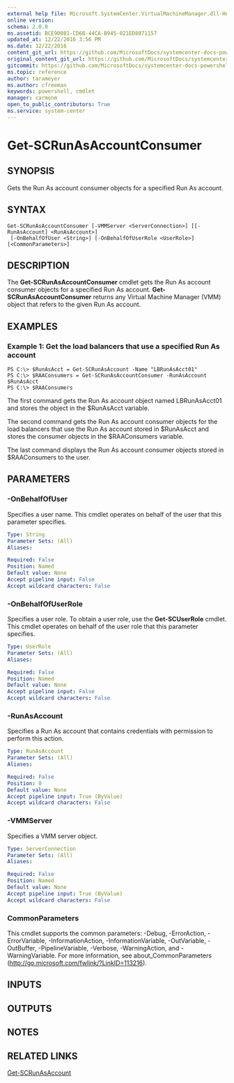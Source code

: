 ```yaml
---
external help file: Microsoft.SystemCenter.VirtualMachineManager.dll-Help.xml
online version: 
schema: 2.0.0
ms.assetid: BCE90081-CD6B-44CA-B945-021ED8071157
updated_at: 12/22/2016 3:56 PM
ms.date: 12/22/2016
content_git_url: https://github.com/MicrosoftDocs/systemcenter-docs-powershell/blob/live/systemcenter-cmdlets/SystemCenter2016/VirtualMachineManager/vlatest/Get-SCRunAsAccountConsumer.md
original_content_git_url: https://github.com/MicrosoftDocs/systemcenter-docs-powershell/blob/live/systemcenter-cmdlets/SystemCenter2016/VirtualMachineManager/vlatest/Get-SCRunAsAccountConsumer.md
gitcommit: https://github.com/MicrosoftDocs/systemcenter-docs-powershell/blob/96e5647587661652225fbdd2c797cd4d59d542bc/systemcenter-cmdlets/SystemCenter2016/VirtualMachineManager/vlatest/Get-SCRunAsAccountConsumer.md
ms.topic: reference
author: tarameyer
ms.author: cfreeman
keywords: powershell, cmdlet
manager: carmonm
open_to_public_contributors: True
ms.service: system-center
---
```


# Get-SCRunAsAccountConsumer

## SYNOPSIS
Gets the Run As account consumer objects for a specified Run As account.

## SYNTAX

```
Get-SCRunAsAccountConsumer [-VMMServer <ServerConnection>] [[-RunAsAccount] <RunAsAccount>]
 [-OnBehalfOfUser <String>] [-OnBehalfOfUserRole <UserRole>] [<CommonParameters>]
```

## DESCRIPTION
The **Get-SCRunAsAccountConsumer** cmdlet gets the Run As account consumer objects for a specified Run As account.
**Get-SCRunAsAccountConsumer** returns any Virtual Machine Manager (VMM) object that refers to the given Run As account.

## EXAMPLES

### Example 1: Get the load balancers that use a specified Run As account
```
PS C:\> $RunAsAcct = Get-SCRunAsAccount -Name "LBRunAsAcct01" 
PS C:\> $RAAConsumers = Get-SCRunAsAccountConsumer -RunAsAccount $RunAsAcct
PS C:\> $RAAConsumers
```

The first command gets the Run As account object named LBRunAsAcct01 and stores the object in the $RunAsAcct variable.

The second command gets the Run As account consumer objects for the load balancers that use the Run As account stored in $RunAsAcct and stores the consumer objects in the $RAAConsumers variable.

The last command displays the Run As account consumer objects stored in $RAAConsumers to the user.

## PARAMETERS

### -OnBehalfOfUser
Specifies a user name.
This cmdlet operates on behalf of the user that this parameter specifies.

```yaml
Type: String
Parameter Sets: (All)
Aliases: 

Required: False
Position: Named
Default value: None
Accept pipeline input: False
Accept wildcard characters: False
```

### -OnBehalfOfUserRole
Specifies a user role.
To obtain a user role, use the **Get-SCUserRole** cmdlet.
This cmdlet operates on behalf of the user role that this parameter specifies.

```yaml
Type: UserRole
Parameter Sets: (All)
Aliases: 

Required: False
Position: Named
Default value: None
Accept pipeline input: False
Accept wildcard characters: False
```

### -RunAsAccount
Specifies a Run As account that contains credentials with permission to perform this action.

```yaml
Type: RunAsAccount
Parameter Sets: (All)
Aliases: 

Required: False
Position: 0
Default value: None
Accept pipeline input: True (ByValue)
Accept wildcard characters: False
```

### -VMMServer
Specifies a VMM server object.

```yaml
Type: ServerConnection
Parameter Sets: (All)
Aliases: 

Required: False
Position: Named
Default value: None
Accept pipeline input: True (ByValue)
Accept wildcard characters: False
```

### CommonParameters
This cmdlet supports the common parameters: -Debug, -ErrorAction, -ErrorVariable, -InformationAction, -InformationVariable, -OutVariable, -OutBuffer, -PipelineVariable, -Verbose, -WarningAction, and -WarningVariable. For more information, see about_CommonParameters (http://go.microsoft.com/fwlink/?LinkID=113216).

## INPUTS

## OUTPUTS

## NOTES

## RELATED LINKS

[Get-SCRunAsAccount](xref:SystemCenter2016/VirtualMachineManager/vlatest/Get-SCRunAsAccount.md)

